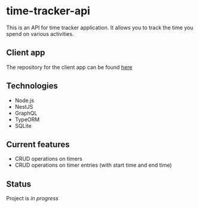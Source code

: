 # time-tracker-api

This is an API for time tracker application. It allows you to track the time you spend on various activities.

## Client app
The repository for the client app can be found [here](https://github.com/BSkura98/TimeTracker)

## Technologies
* Node.js
* NestJS
* GraphQL
* TypeORM
* SQLite

## Current features

* CRUD operations on timers
* CRUD operations on timer entries (with start time and end time)

## Status

Project is _in progress_
